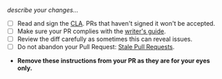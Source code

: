 _describe your changes..._

- [ ] Read and sign the [CLA][1]. PRs that haven't signed it won't be accepted.
- [ ] Make sure your PR complies with the [writer's guide][2].
- [ ] Review the diff carefully as sometimes this can reveal issues.
- [ ] Do not abandon your Pull Request: [Stale Pull Requests][3].
- __Remove these instructions from your PR as they are for your eyes only.__


[1]: https://cla.js.foundation/webpack/webpack.js.org
[2]: https://webpack.js.org/contribute/writers-guide/
[3]: https://webpack.js.org/contribute/#pull-requests
